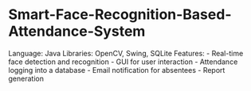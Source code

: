 # Smart-Face-Recognition-Based-Attendance-System
Language: Java Libraries: OpenCV, Swing, SQLite Features: - Real-time face detection and recognition - GUI for user interaction - Attendance logging into a database - Email notification for absentees - Report generation
